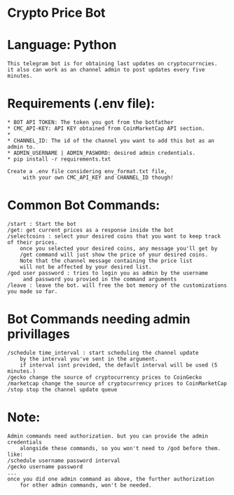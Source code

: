# Crypto Price Bot
# Language: Python
    This telegram bot is for obtaining last updates on cryptocurrncies.
    it also can work as an channel admin to post updates every five minutes.

# Requirements (.env file):
    * BOT API TOKEN: The token you got from the botfather
    * CMC_API-KEY: API KEY obtained from CoinMarketCap API section.
    *
    * CHANNEL_ID: The id of the channel you want to add this bot as an admin to.
    * ADMIN_USERNAME | ADMIN_PASWORD: desired admin credentials.
    * pip install -r requirements.txt

    Create a .env file considering env_format.txt file,
         with your own CMC_API_KEY and CHANNEL_ID though!

# Common Bot Commands:
    /start : Start the bot
    /get: get current prices as a response inside the bot
    /selectcoins : select your desired coins that you want to keep track of their prices.
        once you selected your desired coins, any message you'll get by
        /get command will just show the price of your desired coins.
        Note that the channel message containing the price list
        will not be affected by your desired list.
    /god user password : tries to login you as admin by the username
         and password you provied in the command arguments
    /leave : leave the bot. will free the bot memory of the customizations you made so far.
# Bot Commands needing admin privillages
    /schedule time_interval : start scheduling the channel update
        by the interval you've sent in the argument.
        if interval isnt provided, the default interval will be used (5 minutes.)
    /gecko change the source of cryptocurrency prices to CoinGecko
    /marketcap change the source of cryptocurrency prices to CoinMarketCap
    /stop stop the channel update queue

# Note:
    Admin commands need authorization. but you can provide the admin credentials
        alongside these commands, so you won't need to /god before them. like:
    /schedule username password interval
    /gecko username password
    ...
    once you did one admin command as above, the further authorization
        for other admin commands, won't be needed.
